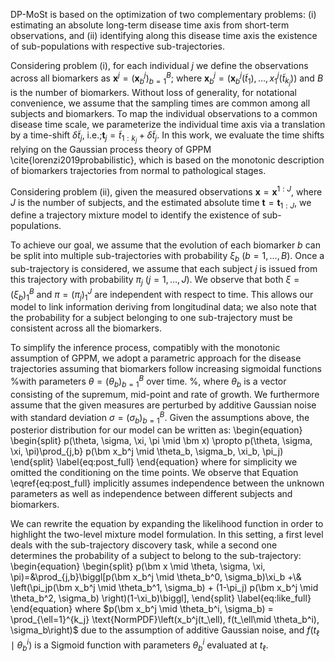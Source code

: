 DP-MoSt is based on the optimization of two complementary problems: (i) estimating an absolute long-term disease time axis from short-term observations, and (ii) identifying along this disease time axis the existence of sub-populations with respective sub-trajectories.

Considering problem (i), for each individual $j$ we define the observations across all biomarkers as $\bm x^j = (\bm x^j_b)_{b=1}^B$; where $\bm x^j_b = (\bm x_b^j(\tilde t_{1}), \ldots, x_{1}^{j}(\tilde t_{k_j}))$ and $B$ is the number of biomarkers. Without loss of generality, for notational convenience, we assume that the sampling times are common among all subjects and biomarkers. To map the individual observations to a common disease time scale, we parameterize the individual time axis via a translation by a time-shift $\delta {\tilde t}_j$, i.e.\;$\bm t_j = \tilde t_{1:k_j} + \delta {\tilde t}_j$.
In this work, we evaluate the time shifts relying on the Gaussian process theory of GPPM \cite{lorenzi2019probabilistic}, which is based on the monotonic description of biomarkers trajectories from normal to pathological stages.

Considering problem (ii), given the measured observations $\bm x= \bm x^{1:J}$, where $J$ is the number of subjects, and the estimated absolute time $\bm t= \bm t_{1:J}$, we define a trajectory mixture model to identify the existence of sub-populations.

To achieve our goal, we assume that the evolution of each biomarker $b$ can be split into multiple sub-trajectories with probability $\xi_b$ (${b=1}, \ldots, B$). Once a sub-trajectory is considered, we assume that each subject $j$ is issued from this trajectory with probability $\pi_j$ (${j=1}, \ldots, J$). We observe that both $\xi = (\xi_b)_{1}^B$ and $\pi = (\pi_j)_1^J$ are independent with respect to time. This allows our model to link information deriving from longitudinal data; we also note that the probability for a subject belonging to one sub-trajectory must be consistent across all the biomarkers.

To simplify the inference process, compatibly with the monotonic assumption of GPPM, we adopt a parametric approach for the disease trajectories assuming that biomarkers follow increasing sigmoidal functions %with parameters $\theta=(\theta_b)_{b=1}^B$
over time. %, where $\theta_b$ is a vector consisting of the supremum, mid-point and rate of growth.
We furthermore assume that the given measures are perturbed by additive Gaussian noise with standard deviation $\sigma=(\sigma_{b})_{b=1}^B$. Given the assumptions above, the posterior distribution for our model can be written as:
\begin{equation}
\begin{split}
	p(\theta, \sigma, \xi, \pi \mid \bm x) \propto p(\theta, \sigma, \xi, \pi)\prod_{j,b} p(\bm x_b^j \mid \theta_b, \sigma_b, \xi_b, \pi_j)
	\end{split}
	\label{eq:post_full}
\end{equation}
where for simplicity we omitted the conditioning on the time points. We observe that Equation \eqref{eq:post_full} implicitly assumes independence between the unknown parameters as well as independence between different subjects and biomarkers.

We can rewrite the equation by expanding the likelihood function in order to highlight the two-level mixture model formulation. In this setting, a first level deals with the sub-trajectory discovery task, while a second one determines the probability of a subject to belong to the sub-trajectory:
\begin{equation}
\begin{split}
	p(\bm x \mid \theta, \sigma, \xi, \pi)=&\prod_{j,b}\biggl[p(\bm x_b^j \mid \theta_b^0, \sigma_b)\xi_b +\\& \left(\pi_jp(\bm x_b^j \mid \theta_b^1, \sigma_b) + (1-\pi_j) p(\bm x_b^j \mid \theta_b^2, \sigma_b) \right)(1-\xi_b)\biggl],
	\end{split}
	\label{eq:like_full}
\end{equation}
where $p(\bm x_b^j \mid \theta_b^i, \sigma_b) = \prod_{\ell=1}^{k_j} \text{NormPDF}\left(x_b^j(t_\ell), f(t_\ell\mid \theta_b^i), \sigma_b\right)$ due to the assumption of additive Gaussian noise, and $f(t_\ell\mid \theta_b^i)$ is a Sigmoid function with parameters $\theta_b^i$ evaluated at $t_\ell$.
